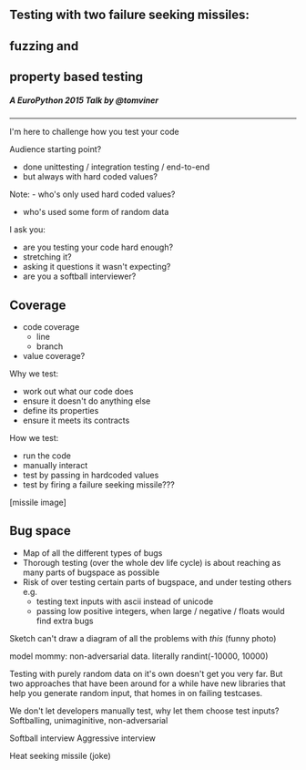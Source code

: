 ## Testing with two failure seeking missiles:
## fuzzing and
## property based testing
##### A EuroPython 2015 Talk by @tomviner

---

I'm here to challenge how you test your code


Audience starting point?
- done unittesting / integration testing / end-to-end
- but always with hard coded values?

Note: - who's only used hard coded values?
- who's used some form of random data


I ask you:
- are you testing your code hard enough?
- stretching it?
- asking it questions it wasn't expecting?
- are you a softball interviewer?


## Coverage
- code coverage
    - line
    - branch
- value coverage?


Why we test:
- work out what our code does
- ensure it doesn't do anything else
- define its properties
- ensure it meets its contracts


How we test:
- run the code
- manually interact
- test by passing in hardcoded values
- test by firing a failure seeking missile???

[missile image]


## Bug space
- Map of all the different types of bugs
- Thorough testing (over the whole dev life cycle) is about reaching as many parts of bugspace as possible
- Risk of over testing certain parts of bugspace, and under testing others e.g.
    - testing text inputs with ascii instead of unicode
    - passing low positive integers, when large / negative / floats would find extra bugs


Sketch
can't draw a diagram of all the problems with *this* (funny photo)


model mommy: non-adversarial data. literally randint(-10000, 10000)


Testing with purely random data on it's own doesn't get you very far. But
two approaches that have been around for a while have new libraries that
help you generate random input, that homes in on failing testcases.


We don't let developers manually test, why let them choose test inputs?
Softballing, unimaginitive, non-adversarial


Softball interview
Aggressive interview


Heat seeking missile (joke)
